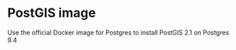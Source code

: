 # PostGIS image

Use the official Docker image for Postgres to install PostGIS 2.1 on Postgres 9.4

